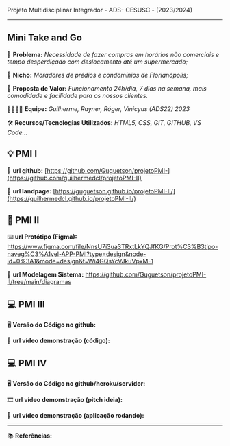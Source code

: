 Projeto Multidisciplinar Integrador - ADS- CESUSC - (2023/2024)

-------------------
## Mini Take and Go


🙁 **Problema:** *Necessidade de fazer compras em horários não comerciais e tempo desperdiçado com deslocamento até um supermercado;*


🙂 **Nicho:** *Moradores de prédios e condomínios de Florianópolis;*

🎁 **Proposta de Valor:** *Funcionamento 24h/dia, 7 dias na semana, mais comodidade e facilidade para os nossos clientes.*

🧑‍💻👩‍💻 **Equipe:** *Guilherme, Rayner, Róger, Vinicyus (ADS22) 2023*

🛠️ **Recursos/Tecnologias Utilizados:** *HTML5, CSS, GIT, GITHUB, VS Code...*

💡 PMI I
-------------------

🔗 **url github:** [https://github.com/Guguetson/projetoPMI-](https://github.com/guilhermedcl/projetoPMI-II)

🛬 **url landpage:** [https://guguetson.github.io/projetoPMI-II/](https://guilhermedcl.github.io/projetoPMI-II/)

📲 PMI II
-------------------

⌨️ **url Protótipo (Figma):** https://www.figma.com/file/NnsU7i3ua3TRxtLkYQJfKG/Prot%C3%B3tipo-naveg%C3%A1vel-APP-PMI?type=design&node-id=0%3A1&mode=design&t=Wi4GQsYcVJkuVpxM-1

📝 **url Modelagem Sistema:** https://github.com/Guguetson/projetoPMI-II/tree/main/diagramas

💻 PMI III
-------------------

🖥️ **Versão do Código no github:**

🎥 **url vídeo demonstração (código):**

💻 PMI IV
-------------------

🖥️ **Versão do Código no github/heroku/servidor:**

🎞️ **url vídeo demonstração (pitch ideia):**

🎥 **url vídeo demonstração (aplicação rodando):**

-------------------

📚 **Referências:**
